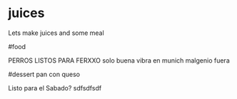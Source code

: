# juices
Lets make juices and some meal

#food

PERROS LISTOS PARA FERXXO
solo buena vibra en munich malgenio fuera

#dessert
 pan con queso
 
 Listo para el Sabado? sdfsdfsdf



